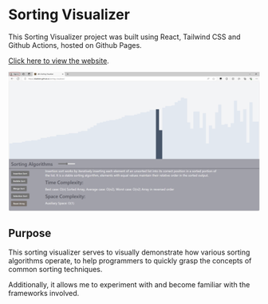 # Sorting Visualizer

This Sorting Visualizer project was built using React, Tailwind CSS and Github Actions, hosted on Github Pages.

[Click here to view the website](https://diatbbin.github.io/sorting-visualizer/).

![Sorting Visualizer](./images/sorting-visualizer.png)


## Purpose

This sorting visualizer serves to visually demonstrate how various sorting algorithms operate, to help programmers to quickly grasp the concepts of common sorting techniques.

Additionally, it allows me to experiment with and become familiar with the frameworks involved.

